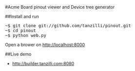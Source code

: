 #Acme Board pinout viewer and Device tree generator

##Install and run

<pre>
~$ git clone git://github.com/tanzilli/pinout.git
~$ cd pinout
~$ python web.py 
</pre>

Open a brower on [http://localhost:8000](http://localhost:8000)

##Live demo

* http://builder.tanzilli.com:8080


